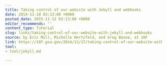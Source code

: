```yaml
---
title: Taking control of our website with Jekyll and webhooks
date: 2014-11-18 03:13:00 +0000
posted_date: 2015-11-12 03:13:00 +0000
editor_recommends: ''
content_type: Tutorial
slug: links/taking-control-of-our-website-with-jekyll-and-webhooks
source: by Eric Mill, Michelle Hertzfeld, and Greg Boone, at 18F
link: https://18f.gsa.gov/2014/11/17/taking-control-of-our-website-with-jekyll-and-webhooks/
tool:
- tool/jekyll.md

---
```

